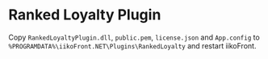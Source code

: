 # Ranked Loyalty Plugin

Copy `RankedLoyaltyPlugin.dll`, `public.pem`, `license.json` and `App.config` to
`%PROGRAMDATA%\iikoFront.NET\Plugins\RankedLoyalty` and restart iikoFront.
